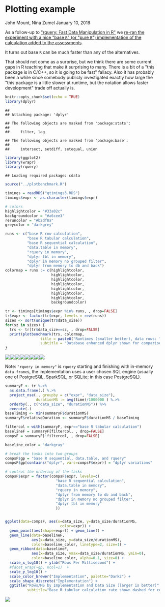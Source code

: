 Plotting example
================
John Mount, Nina Zumel
January 10, 2018

As a follow-up to ["rquery: Fast Data Manipulation in R"](http://www.win-vector.com/blog/2018/01/rquery-fast-data-manipulation-in-r/) we [re-ran the experiment with a nice "base `R`" (or "pure `R`") implementation of the calculation added to the assessments](https://github.com/WinVector/rquery/blob/master/extras/QTimingFollowup/QTiming.md).

It turns out base `R` can be much faster than any of the alternatives.

That should not come as a surprise, but we think there are some current gaps in R teaching that make it surprising to many. There is a bit of a "this package is in C/C++, so it is going to be fast" fallacy. Also it has probably been a while since somebody publicly investigated exactly how large the "this package is a little slower at runtime, but the notation allows faster development" trade off actually is.

``` r
knitr::opts_chunk$set(echo = TRUE)
library(dplyr)
```

    ## 
    ## Attaching package: 'dplyr'

    ## The following objects are masked from 'package:stats':
    ## 
    ##     filter, lag

    ## The following objects are masked from 'package:base':
    ## 
    ##     intersect, setdiff, setequal, union

``` r
library(ggplot2)
library(wrapr)
library(rquery)
```

    ## Loading required package: cdata

``` r
source("../plotbenchmark.R")

timings = readRDS("qtimings3.RDS")
timings$expr <- as.character(timings$expr)

# colors
highlightcolor = "#33a02c"
backgroundcolor = "#a6cee3"
reruncolor = "#b2df8a"
greycolor = "darkgrey"
```

``` r
runs <- c("base R row calculation",
          "base R tabular calculation",
          "base R sequential calculation",
          "data.table in memory", 
          "rquery in memory",
          "dplyr tbl in memory",
          "dplyr in memory no grouped filter",
          "dplyr from memory to db and back")
colormap = runs := c(highlightcolor,
                     highlightcolor,
                     highlightcolor,
                     highlightcolor,
                     highlightcolor,
                     highlightcolor,
                     highlightcolor,
                     backgroundcolor)

tr <- timings[timings$expr %in% runs, , drop=FALSE]
tr$expr <- factor(tr$expr, levels = rev(runs))
sizes <- sort(unique(tr$data_size))
for(sz in sizes) {
  trs <- tr[tr$data_size==sz, , drop=FALSE]
  print(plotbenchmark(trs, colormap, 
                title = paste0("Runtimes (smaller better), data rows: ", sz),
                subtitle = "Database enhanced dplyr shown for comparison") )
}
```

![](plotexample3_files/figure-markdown_github/unnamed-chunk-1-1.png)![](plotexample3_files/figure-markdown_github/unnamed-chunk-1-2.png)![](plotexample3_files/figure-markdown_github/unnamed-chunk-1-3.png)![](plotexample3_files/figure-markdown_github/unnamed-chunk-1-4.png)![](plotexample3_files/figure-markdown_github/unnamed-chunk-1-5.png)![](plotexample3_files/figure-markdown_github/unnamed-chunk-1-6.png)![](plotexample3_files/figure-markdown_github/unnamed-chunk-1-7.png)![](plotexample3_files/figure-markdown_github/unnamed-chunk-1-8.png)

Note: `"rquery in memory"` is `rquery` starting and finishing with in-memory `data.frame`s, the implementation uses a user chosen SQL engine (usually one of PostgreSQL, SparkSQL, or SQLite; in this case PostgreSQL).

``` r
summaryF <- tr %.>% 
  as.data.frame(.) %.>%
  project_nse(., groupby = c("expr", "data_size"), 
              durationMS := avg(time)/1000000 ) %.>%
  orderby(., c("data_size", "durationMS")) %>%
  execute(.)
baseTiming <- min(summaryF$durationMS)
summaryF$relativeDuration <- summaryF$durationMS / baseTiming

filtercol = with(summaryF, expr=="base R tabular calculation")
baselineF = summaryF[filtercol, , drop=FALSE]
compsF = summaryF[!filtercol, , drop=FALSE]

baseline_color = "darkgray"

# break the tasks into two groups
compsF$gp = "base R sequential, data.table, and rquery"
compsF$gp[contains("dplyr", vars=compsF$expr)] = "dplyr variations"

# control the ordering of the tasks
compsF$expr = factor(compsF$expr, levels=c(
                       "base R sequential calculation",
                       "data.table in memory",
                       "rquery in memory",
                       "dplyr from memory to db and back",
                       "dplyr in memory no grouped filter",
                       "dplyr tbl in memory"
                       ))


ggplot(data=compsF, aes(x=data_size, y=data_size/durationMS, 
                         color=expr)) +
  geom_point(aes(shape=expr)) + geom_line() + 
  geom_line(data=baselineF, 
            aes(x=data_size, y=data_size/durationMS), 
            color=baseline_color, linetype=2, size=1) +
  geom_ribbon(data=baselineF, 
            aes(x=data_size, ymax=data_size/durationMS, ymin=0), 
            color=baseline_color, alpha=0.1, size=0) +
  scale_x_log10() + ylab("Rows Per Millisecond") +
  #facet_wrap(~gp, ncol=1)  + 
  scale_y_log10() +
  scale_color_brewer("Implementation", palette="Dark2") + 
  scale_shape_discrete("Implementation") + 
  ggtitle("Rows/MS by Implementation and Data Size (larger is better)", 
          subtitle="Base R tabular calculation rate shown dashed for comparison")
```

![](plotexample3_files/figure-markdown_github/unnamed-chunk-2-1.png)
